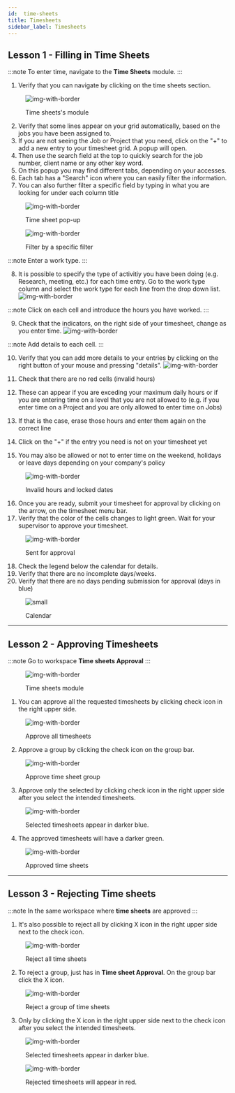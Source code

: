 ```yaml
---
id:  time-sheets
title: Timesheets
sidebar_label: Timesheets
---
```


## Lesson 1 - Filling in Time Sheets

:::note 
To enter time, navigate to the **Time Sheets** module. 
:::

1. Verify that you can navigate by clicking on the time sheets section.

<figure>

![img-with-border](assets/timesheets/1-navigate-to-timesheet-module.png)
<figcaption>Time sheets's module</figcaption>
</figure>

2. Verify that some lines appear on your grid automatically, based on the jobs you have been assigned to.
3. If you are not seeing the Job or Project that you need, click on the "+" to add a new entry to your timesheet grid. A popup will open.
4. Then use the search field at the top to quickly search for the job number, client name or any other key word.
5. On this popup you may find different tabs, depending on your accesses.
6. Each tab has a "Search" icon where you can easily filter the information.
7. You can also further filter a specific field by typing in what you are looking for under each column title

<figure>

![img-with-border](assets/timesheets/2-adding-suggestions.png)
<figcaption>Time sheet pop-up</figcaption>
</figure>

<figure>

![img-with-border](assets/timesheets/3-searching-suggestions.png)
<figcaption>Filter by a specific filter</figcaption>
</figure>

:::note
Enter a work type. 
:::

8. It is possible to specify the type of activitiy you have been doing (e.g. Research, meeting, etc.) for each time entry. Go to the work type column and select the work type for each line from the drop down list.
![img-with-border](assets/timesheets/4-selecting-work-type.png)

  
:::note
Click on each cell and introduce the hours you have worked.
:::

9. Check that the indicators, on the right side of your timesheet, change as you enter time.
![img-with-border](assets/timesheets/5-update-calendar.png)

:::note
Add details to each cell.
:::

10. Verify that you can add more details to your entries by clicking on the right button of your mouse and pressing "details". 
![img-with-border](assets/timesheets/6-adding-details.png)



11. Check that there are no red cells (invalid hours)
12. These can appear if you are exceding your maximum daily hours or if you are entering time on a level that you are not allowed to (e.g. if you enter time on a Project and you are only allowed to enter time on Jobs)
13. If that is the case, erase those hours and enter them again on the correct line
14. Click on the "+" if the entry you need is not on your timesheet yet
15. You may also be allowed or not to enter time on the weekend, holidays or leave days depending on your company's policy 

<figure>

![img-with-border](assets/timesheets/7-error-on-timesheets.png)
<figcaption>Invalid hours and locked dates</figcaption>
</figure>
    

16. Once you are ready, submit your timesheet for approval by clicking on the arrow, on the timesheet menu bar.
17. Verify that the color of the cells changes to light green. Wait for your supervisor to approve your timesheet.

<figure>

![img-with-border](assets/timesheets/8-sending-for-approval.png)
<figcaption>Sent for approval</figcaption>
</figure>
    

18. Check the legend below the calendar for details. 
19. Verify that there are no incomplete days/weeks.
20. Verify that there are no days pending submission for approval (days in blue)

<figure>

![small](assets/timesheets/9-calendar-overview.png)
<figcaption>Calendar</figcaption>
</figure>


---

## Lesson 2 - Approving Timesheets

:::note
Go to workspace **Time sheets Approval**
:::

<figure>

![img-with-border](/img/responses/timesheets_to_approve_response.png)
<figcaption>Time sheets module</figcaption>
</figure>

1. You can approve all the requested timesheets by clicking check icon in the right upper side.

<figure>

![img-with-border](/img/responses/timesheets_approve_all_response.png)
<figcaption>Approve all timesheets</figcaption>
</figure>

2. Approve a group by clicking the check icon on the group bar.

<figure>

![img-with-border](/img/responses/timesheets_approve_group_response.png)
<figcaption>Approve time sheet group</figcaption>
</figure>

3. Approve only the selected by clicking check icon in the right upper side after you select the intended  timesheets.

<figure>

![img-with-border](/img/responses/timesheets_approve_selected_response.png)
<figcaption>Selected timesheets appear in darker blue.</figcaption>
</figure>

4. The approved timesheets will have a darker green.

<figure>

![img-with-border](/img/responses/timesheets_approved_response.png)
<figcaption>Approved time sheets</figcaption>
</figure>

---

## Lesson 3 - Rejecting Time sheets

:::note
In the same workspace where **time sheets** are approved
:::

1. It's also possible to reject all by clicking X icon in the right upper side next to the check icon.

<figure>

![img-with-border](/img/responses/timesheets_reject_all_response.png)
<figcaption>Reject all time sheets</figcaption>
</figure>

2. To reject a group, just has in **Time sheet Approval**. On the group bar click the X icon.

<figure>

![img-with-border](/img/responses/timesheets_reject_group_response.png)
<figcaption>Reject a group of time sheets</figcaption>
</figure>

3. Only by clicking the X icon in the right upper side next to the check icon after you select the intended  timesheets.

<figure>

![img-with-border](/img/responses/timesheets_reject_selected_response.png)
<figcaption>Selected timesheets appear in darker blue.</figcaption>
</figure>

<figure>

![img-with-border](/img/responses/timesheets_rejected_response.png)
<figcaption>Rejected timesheets will appear in red.</figcaption>
</figure>
